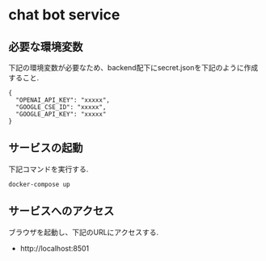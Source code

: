 # chat bot service

## 必要な環境変数

下記の環境変数が必要なため、backend配下にsecret.jsonを下記のように作成すること.

```
{
  "OPENAI_API_KEY": "xxxxx",
  "GOOGLE_CSE_ID": "xxxxx",
  "GOOGLE_API_KEY": "xxxxx"
}
```

## サービスの起動

下記コマンドを実行する.

```
docker-compose up
```

## サービスへのアクセス

ブラウザを起動し、下記のURLにアクセスする.

* http://localhost:8501
